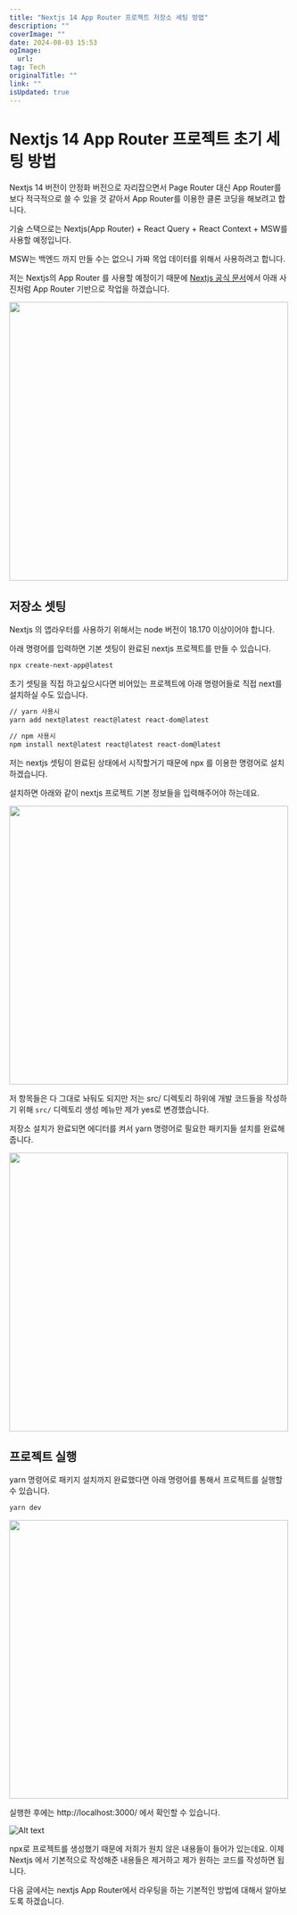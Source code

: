 ```yaml
---
title: "Nextjs 14 App Router 프로젝트 저장소 세팅 방법"
description: ""
coverImage: ""
date: 2024-08-03 15:53
ogImage: 
  url: 
tag: Tech
originalTitle: ""
link: ""
isUpdated: true
---
```






# Nextjs 14 App Router 프로젝트 초기 세팅 방법


Nextjs 14 버전이 안정화 버전으로 자리잡으면서 Page Router 대신 App Router를 보다 적극적으로 쓸 수 있을 것 같아서 App Router를 이용한 클론 코딩을 해보려고 합니다.

기술 스택으로는 Nextjs(App Router) + React Query + React Context + MSW를 사용할 예정입니다.

MSW는 백엔드 까지 만들 수는 없으니 가짜 목업 데이터를 위해서 사용하려고 합니다.

저는 Nextjs의 App Router 를 사용할 예정이기 때문에 [Nextjs 공식 문서](https://nextjs.org/docs)에서 아래 사진처럼 App Router 기반으로 작업을 하겠습니다.

<img src="/assets/img/2024-02-10-Nextjs-14-App-Router-프로젝트-초기-세팅-(트위터-클론)-1.png" width="500" />

<div class="content-ad"></div>

## 저장소 셋팅

Nextjs 의 앱라우터를 사용하기 위해서는 node 버전이 18.170 이상이어야 합니다.

아래 명령어를 입력하면 기본 셋팅이 완료된 nextjs 프로젝트를 만들 수 있습니다.

```bash
npx create-next-app@latest
```

<div class="content-ad"></div>

초기 셋팅을 직접 하고싶으시다면 비어있는 프로젝트에 아래 명령어들로 직접 next를 설치하실 수도 있습니다.

```bash
// yarn 사용시
yarn add next@latest react@latest react-dom@latest

// npm 사용시
npm install next@latest react@latest react-dom@latest
```

저는 nextjs 셋팅이 완료된 상태에서 시작할거기 때문에 npx 를 이용한 명령어로 설치하겠습니다.

설치하면 아래와 같이 nextjs 프로젝트 기본 정보들을 입력해주어야 하는데요.

<img src="/assets/img/2024-02-10-Nextjs-14-App-Router-프로젝트-초기-세팅-(트위터-클론)-2.png" width="500" />

저 항목들은 다 그대로 놔둬도 되지만 저는 src/ 디렉토리 하위에 개발 코드들을 작성하기 위해 `src/` 디렉토리 생성 메뉴만 제가 yes로 변경했습니다.

저장소 설치가 완료되면 에디터를 켜서 yarn 명령어로 필요한 패키지들 설치를 완료해줍니다.

<img src="/assets/img/2024-02-10-Nextjs-14-App-Router-프로젝트-초기-세팅-(트위터-클론)-3.png" width="500" />

<div class="content-ad"></div>

## 프로젝트 실행

yarn 명령어로 패키지 설치까지 완료했다면 아래 명령어를 통해서 프로젝트를 실행할 수 있습니다.

```bash
yarn dev
```

<img src="/assets/img/2024-02-10-Nextjs-14-App-Router-프로젝트-초기-세팅-(트위터-클론)-4.png" width="500" />

실행한 후에는 http://localhost:3000/ 에서 확인할 수 있습니다.

![Alt text](</assets/img/2024-02-10-Nextjs-14-App-Router-프로젝트-초기-세팅-(트위터-클론)-5.png>)

npx로 프로젝트를 생성했기 때문에 저희가 원치 않은 내용들이 들어가 있는데요. 이제 Nextjs 에서 기본적으로 작성해준 내용들은 제거하고 제가 원하는 코드를 작성하면 됩니다.

다음 글에서는 nextjs App Router에서 라우팅을 하는 기본적인 방법에 대해서 알아보도록 하겠습니다.
